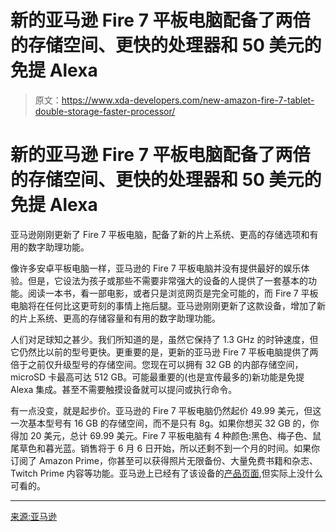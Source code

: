 # 新的亚马逊 Fire 7 平板电脑配备了两倍的存储空间、更快的处理器和 50 美元的免提 Alexa

> 原文：<https://www.xda-developers.com/new-amazon-fire-7-tablet-double-storage-faster-processor/>

# 新的亚马逊 Fire 7 平板电脑配备了两倍的存储空间、更快的处理器和 50 美元的免提 Alexa

亚马逊刚刚更新了 Fire 7 平板电脑，配备了新的片上系统、更高的存储选项和有用的数字助理功能。

像许多安卓平板电脑一样，亚马逊的 Fire 7 平板电脑并没有提供最好的娱乐体验。但是，它设法为孩子或那些不需要非常强大的设备的人提供了一套基本的功能。阅读一本书，看一部电影，或者只是浏览网页是完全可能的，而 Fire 7 平板电脑将在任何比这更苛刻的事情上拖后腿。亚马逊刚刚更新了这款设备，增加了新的片上系统、更高的存储容量和有用的数字助理功能。

人们对足球知之甚少。我们所知道的是，虽然它保持了 1.3 GHz 的时钟速度，但它仍然比以前的型号更快。更重要的是，更新的亚马逊 Fire 7 平板电脑提供了两倍于之前仅升级型号的存储空间。您现在可以拥有 32 GB 的内部存储空间，microSD 卡最高可达 512 GB。可能最重要的(也是宣传最多的)新功能是免提 Alexa 集成。甚至不需要触摸设备就可以提问或执行命令。

有一点没变，就是起步价。亚马逊的 Fire 7 平板电脑仍然起价 49.99 美元，但这一次基本型号有 16 GB 的存储空间，而不是只有 8g。如果你想买 32 GB 的，你得加 20 美元，总计 69.99 美元。Fire 7 平板电脑有 4 种颜色:黑色、梅子色、鼠尾草色和暮光蓝。销售将于 6 月 6 日开始，所以还剩不到一个月的时间。如果你订阅了 Amazon Prime，你甚至可以获得照片无限备份、大量免费书籍和杂志、Twitch Prime 内容等功能。亚马逊上已经有了该设备的[产品页面](https://www.amazon.com/gp/product/B07FMPZNQQ/?tag=xda-3ftid9f-20&ascsubtag=UUxdaUeUpU24796&asc_refurl=https%3A%2F%2Fwww.xda-developers.com%2Fnew-amazon-fire-7-tablet-double-storage-faster-processor%2F&asc_campaign=Short-Term),但实际上没什么可看的。

* * *

[来源:亚马逊](https://www.amazon.com/gp/product/B07FMPZNQQ/?tag=xda-3ftid9f-20&ascsubtag=UUxdaUeUpU24796&asc_refurl=https%3A%2F%2Fwww.xda-developers.com%2Fnew-amazon-fire-7-tablet-double-storage-faster-processor%2F&asc_campaign=Short-Term)